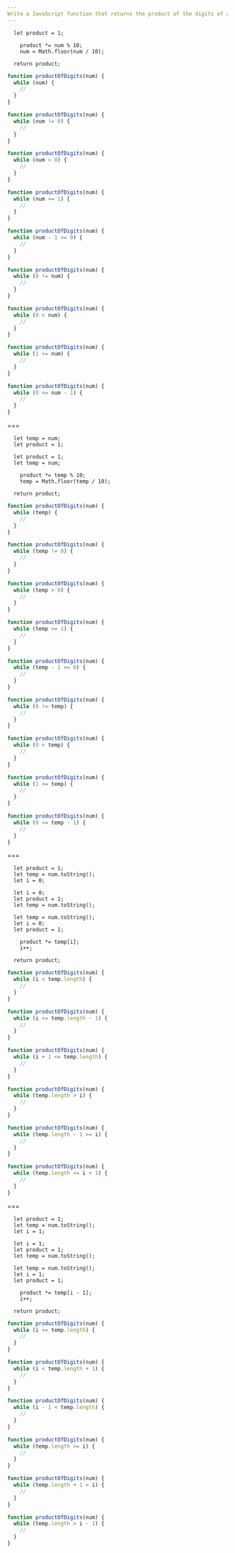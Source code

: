 ```yaml
---
Write a JavaScript function that returns the product of the digits of a number using a "while" loop.
---
```


```initial
  let product = 1;
```

```transformation
    product *= num % 10;
    num = Math.floor(num / 10);
```

```final
  return product;
```

```js
function productOfDigits(num) {
  while (num) {
    //
  }
}
```

```js
function productOfDigits(num) {
  while (num != 0) {
    //
  }
}
```

```js
function productOfDigits(num) {
  while (num > 0) {
    //
  }
}
```

```js
function productOfDigits(num) {
  while (num >= 1) {
    //
  }
}
```

```js
function productOfDigits(num) {
  while (num - 1 >= 0) {
    //
  }
}
```

```js
function productOfDigits(num) {
  while (0 != num) {
    //
  }
}
```

```js
function productOfDigits(num) {
  while (0 < num) {
    //
  }
}
```

```js
function productOfDigits(num) {
  while (1 <= num) {
    //
  }
}
```

```js
function productOfDigits(num) {
  while (0 <= num - 1) {
    //
  }
}
```

===

```initial
  let temp = num;
  let product = 1;
```

```initial
  let product = 1;
  let temp = num;
```

```transformation
    product *= temp % 10;
    temp = Math.floor(temp / 10);
```

```final
  return product;
```

```js
function productOfDigits(num) {
  while (temp) {
    //
  }
}
```

```js
function productOfDigits(num) {
  while (temp != 0) {
    //
  }
}
```

```js
function productOfDigits(num) {
  while (temp > 0) {
    //
  }
}
```

```js
function productOfDigits(num) {
  while (temp >= 1) {
    //
  }
}
```

```js
function productOfDigits(num) {
  while (temp - 1 >= 0) {
    //
  }
}
```

```js
function productOfDigits(num) {
  while (0 != temp) {
    //
  }
}
```

```js
function productOfDigits(num) {
  while (0 < temp) {
    //
  }
}
```

```js
function productOfDigits(num) {
  while (1 <= temp) {
    //
  }
}
```

```js
function productOfDigits(num) {
  while (0 <= temp - 1) {
    //
  }
}
```

===

```initial
  let product = 1;
  let temp = num.toString();
  let i = 0;
```

```initial
  let i = 0;
  let product = 1;
  let temp = num.toString();
```

```initial
  let temp = num.toString();
  let i = 0;
  let product = 1;
```

```transformation
    product *= temp[i];
    i++;
```

```final
  return product;
```

```js
function productOfDigits(num) {
  while (i < temp.length) {
    //
  }
}
```

```js
function productOfDigits(num) {
  while (i <= temp.length - 1) {
    //
  }
}
```

```js
function productOfDigits(num) {
  while (i + 1 <= temp.length) {
    //
  }
}
```

```js
function productOfDigits(num) {
  while (temp.length > i) {
    //
  }
}
```

```js
function productOfDigits(num) {
  while (temp.length - 1 >= i) {
    //
  }
}
```

```js
function productOfDigits(num) {
  while (temp.length >= i + 1) {
    //
  }
}
```

===

```initial
  let product = 1;
  let temp = num.toString();
  let i = 1;
```

```initial
  let i = 1;
  let product = 1;
  let temp = num.toString();
```

```initial
  let temp = num.toString();
  let i = 1;
  let product = 1;
```

```transformation
    product *= temp[i - 1];
    i++;
```

```final
  return product;
```

```js
function productOfDigits(num) {
  while (i <= temp.length) {
    //
  }
}
```

```js
function productOfDigits(num) {
  while (i < temp.length + 1) {
    //
  }
}
```

```js
function productOfDigits(num) {
  while (i - 1 < temp.length) {
    //
  }
}
```

```js
function productOfDigits(num) {
  while (temp.length >= i) {
    //
  }
}
```

```js
function productOfDigits(num) {
  while (temp.length + 1 > i) {
    //
  }
}
```

```js
function productOfDigits(num) {
  while (temp.length > i - 1) {
    //
  }
}
```
